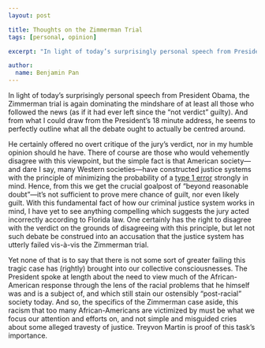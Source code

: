 ```yaml
---
layout: post

title: Thoughts on the Zimmerman Trial
tags: [personal, opinion]

excerpt: "In light of today’s surprisingly personal speech from President Obama, the Zimmerman trial is again dominating the mindshare of at least all those who followed the news (as if it had ever left since the “not verdict” guilty)."

author:
  name: Benjamin Pan
---
```


In light of today’s surprisingly personal speech from President Obama, the Zimmerman trial is again dominating the mindshare of at least all those who followed the news (as if it had ever left since the “not verdict” guilty). And from what I could draw from the President’s 18 minute address, he seems to perfectly outline what all the debate ought to actually be centred around.

He certainly offered no overt critique of the jury’s verdict, nor in my humble opinion should he have. There of course are those who would vehemently disagree with this viewpoint, but the simple fact is that American society—and dare I say, many Western societies—have constructed justice systems with the principle of minimizing the probability of a [type 1 error](http://en.wikipedia.org/wiki/Type_I_error_rate#Type_I_error) strongly in mind. Hence, from this we get the crucial goalpost of “beyond reasonable doubt”—it’s not sufficient to prove mere chance of guilt, nor even likely guilt. With this fundamental fact of how our criminal justice system works in mind, I have yet to see anything compelling which suggests the jury acted incorrectly according to Florida law. One certainly has the right to disagree with the verdict on the grounds of disagreeing with this principle, but let not such debate be construed into an accusation that the justice system has utterly failed vis-à-vis the Zimmerman trial.

Yet none of that is to say that there is not some sort of greater failing this tragic case has (rightly) brought into our collective consciousnesses. The President spoke at length about the need to view much of the African-American response through the lens of the racial problems that he himself was and is a subject of, and which still stain our ostensibly “post-racial” society today. And so, the specifics of the Zimmerman case aside, this racism that too many African-Americans are victimized by must be what we focus our attention and efforts on, and not simple and misguided cries about some alleged travesty of justice. Treyvon Martin is proof of this task’s importance.
